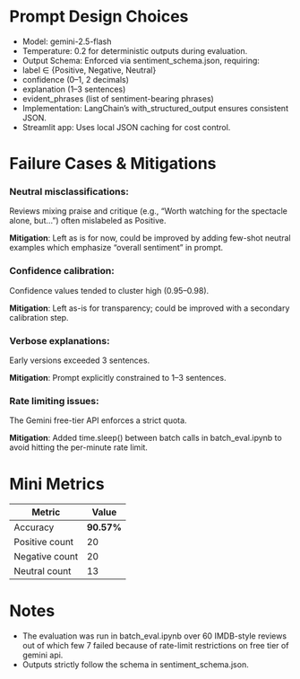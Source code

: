 # Prompt Design Choices

* Model: gemini-2.5-flash
* Temperature: 0.2 for deterministic outputs during evaluation.
* Output Schema: Enforced via sentiment_schema.json, requiring:
* label ∈ {Positive, Negative, Neutral}
* confidence (0–1, 2 decimals)
* explanation (1–3 sentences)
* evident_phrases (list of sentiment-bearing phrases)
* Implementation: LangChain’s with_structured_output ensures consistent JSON.
* Streamlit app: Uses local JSON caching for cost control.

# Failure Cases & Mitigations

### **Neutral misclassifications**: 
Reviews mixing praise and critique (e.g., “Worth watching for the spectacle alone, but…”) often mislabeled as Positive.

**Mitigation**: Left as is for now, could be improved by adding few-shot neutral examples which emphasize “overall sentiment” in prompt.

### **Confidence calibration**: 
Confidence values tended to cluster high (0.95–0.98).

**Mitigation**: Left as-is for transparency; could be improved with a secondary calibration step.

### **Verbose explanations**: 
Early versions exceeded 3 sentences.

**Mitigation**: Prompt explicitly constrained to 1–3 sentences.

### Rate limiting issues: 
The Gemini free-tier API enforces a strict quota.

**Mitigation**: Added time.sleep() between batch calls in batch_eval.ipynb to avoid hitting the per-minute rate limit.

# Mini Metrics
| Metric         | Value      |
| -------------- | ---------- |
| Accuracy       | **90.57%** |
| Positive count | 20         |
| Negative count | 20         |
| Neutral count  | 13         |

# Notes

* The evaluation was run in batch_eval.ipynb over 60 IMDB-style reviews out of which few 7 failed because of rate-limit restrictions on free tier of gemini api.
* Outputs strictly follow the schema in sentiment_schema.json.
